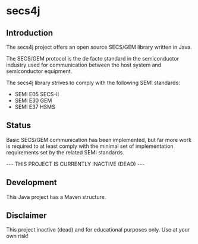 # secs4j

## Introduction

The secs4j project offers an open source SECS/GEM library written in Java.

The SECS/GEM protocol is the de facto standard in the semiconductor industry used for communication between the host system and semiconductor equipment. 

The secs4j library strives to comply with the following SEMI standards:
* SEMI E05 SECS-II
* SEMI E30 GEM
* SEMI E37 HSMS

## Status

Basic SECS/GEM communication has been implemented, but far more work is required to at least
comply with the minimal set of implementation requirements set by the related SEMI standards.

--- THIS PROJECT IS CURRENTLY INACTIVE (DEAD) ---

## Development

This Java project has a Maven structure.

## Disclaimer

This project inactive (dead) and for educational purposes only. Use at your own risk!
